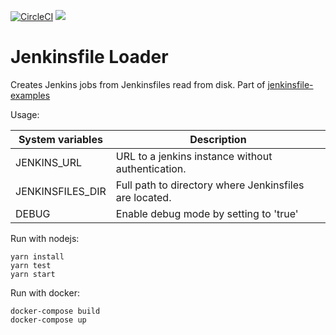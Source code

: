 [![CircleCI](https://circleci.com/gh/hoto/jenkinsfile-loader/tree/master.svg?style=svg)](https://circleci.com/gh/hoto/jenkinsfile-loader/tree/master)
[![](https://images.microbadger.com/badges/image/hoto/jenkinsfile-loader.svg)](https://microbadger.com/images/hoto/jenkinsfile-loader "Get your own image badge on microbadger.com")
# Jenkinsfile Loader

Creates Jenkins jobs from Jenkinsfiles read from disk.
Part of [jenkinsfile-examples](https://github.com/hoto/jenkinsfile-examples)

Usage:

| System variables  | Description |
| ----------------- | ----------- |
| JENKINS_URL       | URL to a jenkins instance without authentication.  |
| JENKINSFILES_DIR  | Full path to directory where Jenkinsfiles are located.  |
| DEBUG             | Enable debug mode by setting to 'true'  |

Run with nodejs:

    yarn install
    yarn test
    yarn start

Run with docker:

    docker-compose build
    docker-compose up
